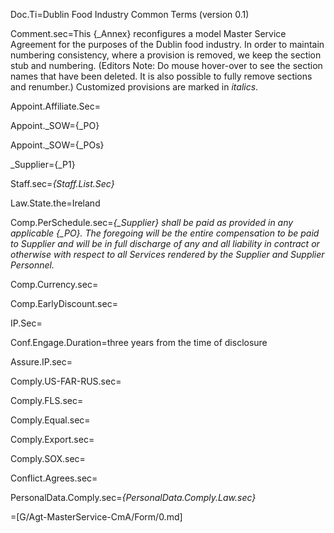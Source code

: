 Doc.Ti=Dublin Food Industry Common Terms (version 0.1)

Comment.sec=This {_Annex} reconfigures a model Master Service Agreement for the purposes of the Dublin food industry.  In order to maintain numbering consistency, where a provision is removed, we keep the section stub and numbering.  (Editors Note:  Do mouse hover-over to see the section names that have been deleted.  It is also possible to fully remove sections and renumber.) Customized provisions are marked in <i>italics</i>.

Appoint.Affiliate.Sec=&emsp; &emsp;

Appoint._SOW={_PO}

Appoint._SOW={_POs}

_Supplier={_P1}

Staff.sec=<i>{Staff.List.Sec}</i>

Law.State.the=Ireland

Comp.PerSchedule.sec=<i>{_Supplier} shall be paid as provided in any applicable {_PO}. The foregoing will be the entire compensation to be paid to Supplier and will be in full discharge of any and all liability in contract or otherwise with respect to all Services rendered by the Supplier and Supplier Personnel.</i>

Comp.Currency.sec=&emsp; &emsp;  

Comp.EarlyDiscount.sec=&emsp; &emsp;  

IP.Sec=&emsp; &emsp;  

Conf.Engage.Duration=three years from the time of disclosure

Assure.IP.sec=&emsp; &emsp;  

Comply.US-FAR-RUS.sec=&emsp; &emsp;  

Comply.FLS.sec=&emsp; &emsp;  

Comply.Equal.sec=&emsp; &emsp;  

Comply.Export.sec=&emsp; &emsp;  

Comply.SOX.sec=&emsp; &emsp;  

Conflict.Agrees.sec=&emsp; &emsp;  

PersonalData.Comply.sec=<i>{PersonalData.Comply.Law.sec}</i>

=[G/Agt-MasterService-CmA/Form/0.md]
